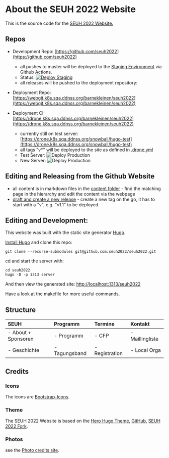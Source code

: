 # About the SEUH 2022 Website

This is the source code for the [SEUH 2022 Website.](https://seuh.org/seuh2022/)

## Repos

- Development Repo: [https://github.com/seuh2022](https://github.com/seuh2022)
    - all pushes to master will be deployed to the [Staging Environment](https://seuh2022.github.io/seuh2022) via Github Actions.
    - Status: [![Deploy Staging](https://github.com/seuh2022/seuh2022/actions/workflows/deploy-staging.yml/badge.svg)](https://github.com/seuh2022/seuh2022/actions/workflows/deploy-staging.yml)
    - all releases will be pushed to the deployment repository:

- Deployment Repo: [https://webgit.k8s.sqa.ddnss.org/barnekleinen/seuh2022](https://webgit.k8s.sqa.ddnss.org/barnekleinen/seuh2022)
- Deployment CI: [https://drone.k8s.sqa.ddnss.org/barnekleinen/seuh2022](https://drone.k8s.sqa.ddnss.org/barnekleinen/seuh2022)
    - currently still on test server:  [https://drone.k8s.sqa.ddnss.org/snowball/hugo-test](https://drone.k8s.sqa.ddnss.org/snowball/hugo-test)
    - all tags "v*" will be deployed to the site as defined in [.drone.yml](.drone.yml)
    - Test Server: ![Deploy Production](https://drone.k8s.sqa.ddnss.org/api/badges/snowball/hugo-test/status.svg)
    - New Server: ![Deploy Production](https://drone.k8s.sqa.ddnss.org/api/badges/barnekleinen/seuh2022/status.svg)

## Editing and Releasing from the Github Website

- all content is in markdown files in the [content folder](content) - find the matching page in the hierarchy and edit the content via the webpage
- [draft and create a new release](https://github.com/seuh2022/seuh2022/releases/new) - create a new tag on the go, it has to start with a "v", e.g. "v1.1" to be deployed.

## Editing and Development:

This website was built with the static site generator [Hugo](https://gohugo.io/).

[Install Hugo](https://gohugo.io/getting-started/installing) and clone this repo:

    git clone --recurse-submodules git@github.com:seuh2022/seuh2022.git

cd and start the server with:

    cd seuh2022
    hugo -D -p 1313 server

And then view the generated site:  [http://localhost:1313/seuh2022](http://localhost:1313/seuh2022)

Have a look at the makefile for more useful commands.

## Structure

| SEUH                | Programm      | Termine        | Kontakt         |
|:--------------------|:--------------|:---------------|:----------------|
| - About + Sponsoren | - Programm    | - CFP          | - Maillingliste |
| - Geschichte        | - Tagungsband | - Registration | - Local Orga    |

## Credits

### Icons

The icons are  [Bootstrap-Icons](https://icons.getbootstrap.com/).

### Theme

The SEUH 2022 Website is based on the [Hero Hugo Theme](https://themes.gohugo.io/themes/hugo-hero-theme/), [GitHub](https://github.com/zerostaticthemes/hugo-hero-theme),
[SEUH 2022 Fork](https://github.com/seuh2022/hugo-hero-theme).


### Photos

see the [Photo credits site](https://www.seuh.org/seuh2022/about/).

